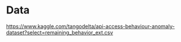 # Data

https://www.kaggle.com/tangodelta/api-access-behaviour-anomaly-dataset?select=remaining_behavior_ext.csv
